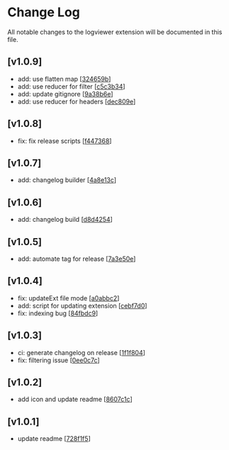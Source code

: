 # Change Log

All notable changes to the logviewer extension will be documented in this file.

## [v1.0.9]
- add: use flatten map [[324659b](https://github.com/justinearl/json-log-viewer/commit/324659b)]
- add: use reducer for filter [[c5c3b34](https://github.com/justinearl/json-log-viewer/commit/c5c3b34)]
- add: update gitignore [[9a38b6e](https://github.com/justinearl/json-log-viewer/commit/9a38b6e)]
- add: use reducer for headers [[dec809e](https://github.com/justinearl/json-log-viewer/commit/dec809e)]
## [v1.0.8]
- fix: fix release scripts [[f447368](https://github.com/justinearl/json-log-viewer/commit/f447368)]
## [v1.0.7]
- add: changelog builder [[4a8e13c](https://github.com/justinearl/json-log-viewer/commit/4a8e13c)]
## [v1.0.6]
- add: changelog build [[d8d4254](https://github.com/justinearl/json-log-viewer/commit/d8d4254)]
## [v1.0.5]
- add: automate tag for release [[7a3e50e](https://github.com/justinearl/json-log-viewer/commit/7a3e50e)]
## [v1.0.4]
- fix: updateExt file mode [[a0abbc2](https://github.com/justinearl/json-log-viewer/commit/a0abbc2)]
- add: script for updating extension [[cebf7d0](https://github.com/justinearl/json-log-viewer/commit/cebf7d0)]
- fix: indexing bug [[84fbdc9](https://github.com/justinearl/json-log-viewer/commit/84fbdc9)]
## [v1.0.3]
- ci: generate changelog on release [[1f1f804](https://github.com/justinearl/json-log-viewer/commit/1f1f804)]
- fix: filtering issue [[0ee0c7c](https://github.com/justinearl/json-log-viewer/commit/0ee0c7c)]
## [v1.0.2]
- add icon and update readme [[8607c1c](https://github.com/justinearl/json-log-viewer/commit/8607c1c)]
## [v1.0.1]
- update readme [[728f1f5](https://github.com/justinearl/json-log-viewer/commit/728f1f5)]
